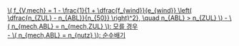 <a href="/eco2_guide_center/1.%20ECO2%20Logic%20Guide/Hee1_Equation_List.html" class="equation-link" target="_blank" rel="noopener noreferrer">
  \( f_{V,mech} = 1 - \frac{1}{1 + \dfrac{f_{wind}}{e_{wind}} \left( \dfrac{n_{ZUL} - n_{ABL}}{n_{50}} \right)^2}, \quad n_{ABL} > n_{ZUL} \) 
  <span class="note">- \( n_{mech,ABL} = n_{mech,ZUL} \): 모를 경우<br>
  - \( n_{mech,ABL} = n_{nutz} \): 순수배기</span>
</a>
